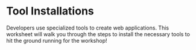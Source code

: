 # Tool Installations

Developers use specialized tools to create web applications. This worksheet will walk you through the steps to install the necessary tools to hit the ground running for the workshop!

